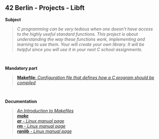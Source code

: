## 42 Berlin - Projects - Libft

**Subject**
>_C programming can be very tedious when one doesn’t have access to the highly useful standard functions.
>This project is about understanding the way these functions work, implementing and learning to use them.
>Your will create your own library. It will be helpful since you will use it in your next C school assignments._
>

<br>

**Mandatory part** 
> [**Makefile**: _Configuration file that defines how a C program should be compiled_](https://github.com/Tarcisio2code/42Berlin/blob/master/Projects/Libft/Makefile)

<br>

**Documentation**
>_[An Introduction to Makefiles](https://www.gnu.org/software/make/manual/html_node/Introduction.html)_    
>_[**make**](https://www.gnu.org/software/make/manual/make.html)_   
>_[**ar** - Linux manual page](https://man7.org/linux/man-pages/man1/ar.1.html)_   
>_[**rm** - Linux manual page](https://man7.org/linux/man-pages/man1/rm.1.html)_   
>_[**ranlib** - Linux manual page](https://man7.org/linux/man-pages/man1/ranlib.1.html)_   
>
